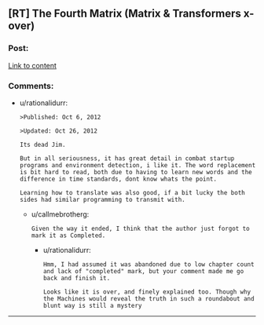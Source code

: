 ## [RT] The Fourth Matrix (Matrix & Transformers x-over)

### Post:

[Link to content](https://www.fanfiction.net/s/8583893/1/The-Fourth-Matrix)

### Comments:

- u/rationalidurr:
  ```
  >Published: Oct 6, 2012

  >Updated: Oct 26, 2012

  Its dead Jim.

  But in all seriousness, it has great detail in combat startup programs and environment detection, i like it. The word replacement is bit hard to read, both due to having to learn new words and the difference in time standards, dont know whats the point.  

  Learning how to translate was also good, if a bit lucky the both sides had similar programming to transmit with.
  ```

  - u/callmebrotherg:
    ```
    Given the way it ended, I think that the author just forgot to mark it as Completed.
    ```

    - u/rationalidurr:
      ```
      Hmm, I had assumed it was abandoned due to low chapter count and lack of "completed" mark, but your comment made me go back and finish it.

      Looks like it is over, and finely explained too. Though why the Machines would reveal the truth in such a roundabout and blunt way is still a mystery
      ```

---

